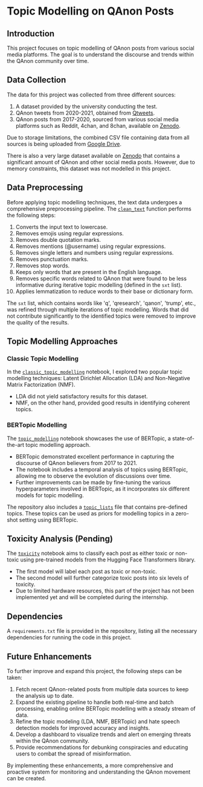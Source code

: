 # Topic Modelling on QAnon Posts

## Introduction
This project focuses on topic modelling of QAnon posts from various social media platforms. The goal is to understand the discourse and trends within the QAnon community over time.

## Data Collection
The data for this project was collected from three different sources:
1. A dataset provided by the university conducting the test.
2. QAnon tweets from 2020-2021, obtained from [Qtweets](https://purr.purdue.edu/projects/qtweets).
3. QAnon posts from 2017-2020, sourced from various social media platforms such as Reddit, 4chan, and 8chan, available on [Zenodo](https://zenodo.org/records/3758479).

Due to storage limitations, the combined CSV file containing data from all sources is being uploaded from [Google Drive]([https://drive.google.com/file/d/your-file-id/view?usp=sharing](https://drive.google.com/file/d/1DcWCYXWuFmWNqlqfJT8L1OpaYuuzaI9e/view?usp=drive_link)).

There is also a very large dataset available on [Zenodo](https://zenodo.org/records/5559972) that contains a significant amount of QAnon and other social media posts. However, due to memory constraints, this dataset was not modelled in this project.

## Data Preprocessing
Before applying topic modelling techniques, the text data undergoes a comprehensive preprocessing pipeline. The [`clean_text`](https://github.com/your-repo/blob/main/preprocessing.py#L10) function performs the following steps:

1. Converts the input text to lowercase.
2. Removes emojis using regular expressions.
3. Removes double quotation marks.
4. Removes mentions (@username) using regular expressions.
5. Removes single letters and numbers using regular expressions.
6. Removes punctuation marks.
7. Removes stop words.
8. Keeps only words that are present in the English language.
9. Removes specific words related to QAnon that were found to be less informative during iterative topic modelling (defined in the `sxt` list).
10. Applies lemmatization to reduce words to their base or dictionary form.

The `sxt` list, which contains words like 'q', 'qresearch', 'qanon', 'trump', etc., was refined through multiple iterations of topic modelling. Words that did not contribute significantly to the identified topics were removed to improve the quality of the results.

## Topic Modelling Approaches

### Classic Topic Modelling
In the [`classic_topic_modelling`]([https://github.com/your-repo/blob/main/classic_topic_modelling.ipynb](https://github.com/nakranivaibhav/topic_modelling/blob/main/classic_topic_model.ipynb)) notebook, I explored two popular topic modelling techniques: Latent Dirichlet Allocation (LDA) and Non-Negative Matrix Factorization (NMF).

- LDA did not yield satisfactory results for this dataset.
- NMF, on the other hand, provided good results in identifying coherent topics.

### BERTopic Modelling
The [`topic_modelling`]([https://github.com/your-repo/blob/main/topic_modelling.ipynb](https://github.com/nakranivaibhav/topic_modelling/blob/main/topic_model.ipynb)) notebook showcases the use of BERTopic, a state-of-the-art topic modelling approach.

- BERTopic demonstrated excellent performance in capturing the discourse of QAnon believers from 2017 to 2021.
- The notebook includes a temporal analysis of topics using BERTopic, allowing me to observe the evolution of discussions over time.
- Further improvements can be made by fine-tuning the various hyperparameters involved in BERTopic, as it incorporates six different models for topic modelling.

The repository also includes a [`topic_lists`]([https://github.com/your-repo/blob/main/topic_lists.txt](https://github.com/nakranivaibhav/topic_modelling/blob/main/topics_list.txt)) file that contains pre-defined topics. These topics can be used as priors for modelling topics in a zero-shot setting using BERTopic.

## Toxicity Analysis (Pending)
The [`toxicity`]([https://github.com/your-repo/blob/main/toxicity.ipynb](https://github.com/nakranivaibhav/topic_modelling/blob/main/toxicity.ipynb)) notebook aims to classify each post as either toxic or non-toxic using pre-trained models from the Hugging Face Transformers library.

- The first model will label each post as toxic or non-toxic.
- The second model will further categorize toxic posts into six levels of toxicity.
- Due to limited hardware resources, this part of the project has not been implemented yet and will be completed during the internship.

## Dependencies
A `requirements.txt` file is provided in the repository, listing all the necessary dependencies for running the code in this project.

## Future Enhancements
To further improve and expand this project, the following steps can be taken:

1. Fetch recent QAnon-related posts from multiple data sources to keep the analysis up to date.
2. Expand the existing pipeline to handle both real-time and batch processing, enabling online BERTopic modelling with a steady stream of data.
3. Refine the topic modeling (LDA, NMF, BERTopic) and hate speech detection models for improved accuracy and insights.
4. Develop a dashboard to visualize trends and alert on emerging threats within the QAnon community.
5. Provide recommendations for debunking conspiracies and educating users to combat the spread of misinformation.

By implementing these enhancements, a more comprehensive and proactive system for monitoring and understanding the QAnon movement can be created.
